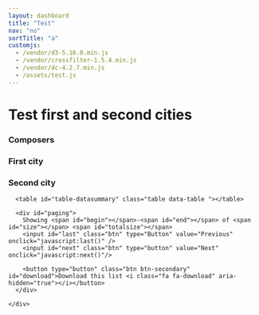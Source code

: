 ```yaml
---
layout: dashboard
title: "Test"
nav: "no"
sortTitle: "a"
customjs:
  - /vendor/d3-5.16.0.min.js
  - /vendor/crossfilter-1.5.4.min.js
  - /vendor/dc-4.2.7.min.js
  - /assets/test.js
---
```


<div class="banner">
  <div class="container-fluid">
  	<div class="header">
  	 	  	<div class="title">
  					<h1>Test first and second cities</h1>
  				</div>
  	</div>
    <div class="row">
      <div class="col">
        <p id="datacount"></p>
      </div>
    </div>
  </div>
</div>


<!-- DATA -->
<div class="container-fluid dashboard">
	<div class="row">
    <div class="col-md-3">
      <!-- LH -->
      <h3>Composers</h3>
      <div id="chart-row-composers"></div>
    </div>
    <div class="col-md-9">
      <!-- MAIN -->
      <div class="row">
        <div class="col-md-6">
          <h3>First city</h3>
          <div id="chart-row-firstCities"></div>
        </div>
        <div class="col-md-6">
          <h3>Second city</h3>
          <div id="chart-composite-secondCities"></div>
        </div>
      </div> <!-- /row-->
      

      <table id="table-datasummary" class="table data-table "></table>

      <div id="paging">
        Showing <span id="begin"></span>-<span id="end"></span> of <span id="size"></span> <span id="totalsize"></span>
        <input id="last" class="btn" type="Button" value="Previous" onclick="javascript:last()" />
        <input id="next" class="btn" type="button" value="Next" onclick="javascript:next()"/>

        <button type="button" class="btn btn-secondary" id="download">Download this list <i class="fa fa-download" aria-hidden="true"></i></button>
      </div>

    </div>
  </div>
</div>
